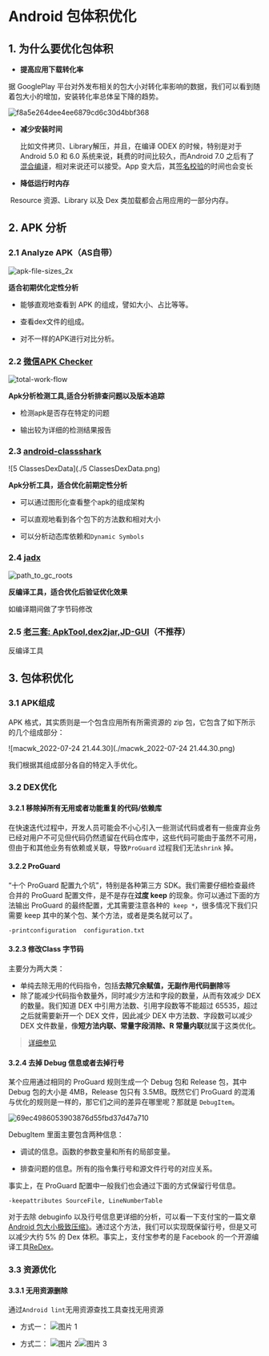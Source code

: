 # Android 包体积优化

## 1. 为什么要优化包体积

* **提高应用下载转化率**

据 GooglePlay 平台对外发布相关的包大小对转化率影响的数据，我们可以看到随着包大小的增加，安装转化率总体呈下降的趋势。

![f8a5e264dee4ee6879cd6c30d4bbf368](./f8a5e264dee4ee6879cd6c30d4bbf368.webp)

* **减少安装时间**

  比如文件拷贝、Library解压，并且，在编译 ODEX 的时候，特别是对于Android 5.0 和 6.0 系统来说，耗费的时间比较久，而Android 7.0 之后有了[混合编译](https://cloud.tencent.com/developer/article/1030971)，相对来说还可以接受。App 变大后，其[签名校验](https://cloud.tencent.com/developer/article/1006237)的时间也会变长

* **降低运行时内存**

​		Resource 资源、Library 以及 Dex 类加载都会占用应用的一部分内存。

## 2. APK 分析

### 2.1 Analyze APK（AS自带）

![apk-file-sizes_2x](./apk-file-sizes_2x.png)

**适合初期优化定性分析**

- 能够直观地查看到 APK 的组成，譬如大小、占比等等。

- 查看dex文件的组成。

- 对不一样的APK进行对比分析。

### 2.2 [微信APK Checker](https://github.com/Tencent/matrix/wiki/Matrix-Android-ApkChecker)

![total-work-flow](./total-work-flow.png)

**Apk分析检测工具,适合分析排查问题以及版本追踪**

- 检测apk是否存在特定的问题

- 输出较为详细的检测结果报告

### 2.3 [android-classshark](https://github.com/google/android-classyshark)

![5 ClassesDexData](./5 ClassesDexData.png)

**Apk分析工具，适合优化前期定性分析**

- 可以通过图形化查看整个apk的组成架构

- 可以直观地看到各个包下的方法数和相对大小

- 可以分析动态库依赖和`Dynamic Symbols`



### 2.4 [jadx](https://github.com/skylot/jadx)

![path_to_gc_roots](./path_to_gc_roots.png)

**反编译工具，适合优化后验证优化效果**

如编译期间做了字节码修改

### 2.5 [老三套: ApkTool,dex2jar,JD-GUI](https://blog.csdn.net/fengyuzhengfan/article/details/80286704)（不推荐）

反编译工具



## 3. 包体积优化

### 3.1 APK组成

APK 格式，其实质则是一个包含应用所有所需资源的 zip 包，它包含了如下所示的几个组成部分：

![macwk_2022-07-24 21.44.30](./macwk_2022-07-24 21.44.30.png)

我们根据其组成部分各自的特定入手优化。

### 3.2 DEX优化

#### 3.2.1 移除掉所有无用或者功能重复的代码/依赖库

在快速迭代过程中，开发人员可能会不小心引入一些测试代码或者有一些废弃业务已经对用户不可见但代码仍然遗留在代码仓库中，这些代码可能由于虽然不可用，但由于和其他业务有依赖或关联，导致`ProGuard` 过程我们无法`shrink` 掉。

#### 3.2.2 ProGuard

“十个 ProGuard  配置九个坑”，特别是各种第三方 SDK。我们需要仔细检查最终合并的 ProGuard 配置文件，是不是存在**过度 keep**  的现象。你可以通过下面的方法输出 ProGuard 的最终配置，尤其需要注意各种的` keep *`，很多情况下我们只需要 keep  其中的某个包、某个方法，或者是类名就可以了。

``` shell
-printconfiguration  configuration.txt
```

#### 3.2.3 修改Class 字节码

主要分为两大类：

* 单纯去除无用的代码指令，包括**去除冗余赋值，无副作用代码删除**等
* 除了能减少代码指令数量外，同时减少方法和字段的数量，从而有效减少 DEX 的数量。我们知道 DEX 中引用方法数、引用字段数等不能超过 65535，超过之后就需要新开一个 DEX 文件，因此减少 DEX 中方法数、字段数可以减少 DEX 文件数量，像**短方法内联、常量字段消除、R 常量内联**就属于这类优化。

> [详细参见](http://blog.adison.top/android/perf/size/douyin/)

#### 3.2.4 去掉 Debug 信息或者去掉行号

某个应用通过相同的 ProGuard  规则生成一个 Debug 包和 Release 包，其中 Debug 包的大小是 4MB，Release 包只有 3.5MB。既然它们  ProGuard 的混淆与优化的规则是一样的，那它们之间的差异在哪里呢？那就是 `DebugItem`。

![69ec4986053903876d55fbd37d47a710](./69ec4986053903876d55fbd37d47a710.webp)

DebugItem 里面主要包含两种信息：

* 调试的信息。函数的参数变量和所有的局部变量。

* 排查问题的信息。所有的指令集行号和源文件行号的对应关系。

事实上，在 ProGuard 配置中一般我们也会通过下面的方式保留行号信息。

```she
-keepattributes SourceFile, LineNumberTable
```

对于去除 debuginfo  以及行号信息更详细的分析，可以看一下支付宝的一篇文章 [Android  包大小极致压缩》](https://mp.weixin.qq.com/s/_gnT2kjqpfMFs0kqAg4Qig)。通过这个方法，我们可以实现既保留行号，但是又可以减少大约 5% 的 Dex 体积。事实上，支付宝参考的是 Facebook  的一个开源编译工具[ReDex](https://github.com/facebook/redex)。

### 3.3 资源优化
#### 3.3.1 无用资源删除
通过`Android lint`无用资源查找工具查找无用资源
* 方式一：
   ![图片 1](./%E5%9B%BE%E7%89%87%201.png)

* 方式二：
    ![图片 2](./%E5%9B%BE%E7%89%87%202.png)![图片 3](./%E5%9B%BE%E7%89%87%203.png)

